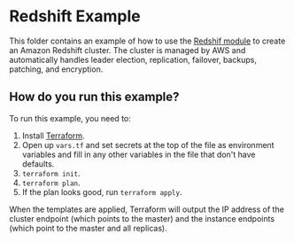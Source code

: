 # Redshift Example

This folder contains an example of how to use the [Redshif module](/modules/redshif) to create an Amazon
Redshift cluster. The cluster is managed by AWS and automatically handles leader election, replication, failover,
backups, patching, and encryption.

## How do you run this example?

To run this example, you need to:

1. Install [Terraform](https://www.terraform.io/).
1. Open up `vars.tf` and set secrets at the top of the file as environment variables and fill in any other variables in
   the file that don't have defaults.
1. `terraform init`.
1. `terraform plan`.
1. If the plan looks good, run `terraform apply`.

When the templates are applied, Terraform will output the IP address of the cluster endpoint (which points to the
master) and the instance endpoints (which point to the master and all replicas).
